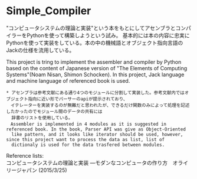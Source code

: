 # Simple_Compiler

"コンピュータシステムの理論と実装"という本をもとにしてアセンブラとコンパイラーをPythonを使って構築しようという試み。
基本的には本の内容に忠実にPythonを使って実装をしている。本の中の機械語とオブジェクト指向言語のJackの仕様を流用している。

This project is tring to implement the assembler and compiler by Python based on the content of Japanese version of "The Elements of Computing Systems"(Noam Nisan, Shimon Schocken). In this project, Jack language and machine language of referenced book is used.

    * アセンブラは参考文献にある通り4つのモジュールに分割して実装した。参考文献内ではオブジェクト指向に近い形でパーサーのapiが提示されており、
    　イテレーターを実装するのが無難だと思われたが、できるだけ関数のみによって処理を記述したかったのでモジュール間のデータの共有には
      辞書のリストを使用している。
    　Assembler is implemented in 4 modules as it is suggested in referenced book. In the book, Parser API was give as Object-Oriented 
      like pattern, and it looks like iterator should be used, however, since this project want to process the data as list, list of 
      dictionaly is used for the data trasfered between modules.

Reference lists:  
コンピュータシステムの理論と実装 ―モダンなコンピュータの作り方　オライリージャパン (2015/3/25)